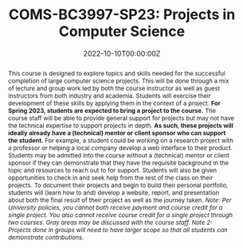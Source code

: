 ---
type: "courses"
title: "COMS-BC3997-SP23: Projects in Computer Science"
position: "Instructor of Record"
semesters: "Spring 2023"
dayTime: "TBD" #M 6:10-8:00pm"
room: "TBD"
credits: "4 Credits"
# Code used for list order
semesterCode: "23.1"
date: "2022-10-10T00:00:00Z"
subtype: "semester" # semester, MOOC, workshop, other

# Course Overiew Abstract.
abstract: "This course is designed to explore topics and skills needed for the successful completion of large computer science projects. This will be done through a mix of lecture and group work led by both the course instructor as well as guest instructors from both industry and academia. Students will exercise their development of these skills by applying them in the context of a project. **For Spring 2023, students are expected to bring a project to the course.** The course staff will be able to provide general support for projects but may not have the technical expertise to support projects in depth. **As such, these projects will ideally already have a (technical) mentor or client sponsor who can support the student.** For example, a student could be working on a research project with a professor or helping a local company develop a web interface to their product. Students may be admitted into the course without a (technical) mentor or client sponsor if they can demonstrate that they have the requisite background in the topic and resources to reach out to for support. Students will also be given opportunities to check in and seek help from the rest of the class on their projects. To document their projects and begin to build their personal portfolio, students will (learn how to and) develop a website, report, and presentation about both the final result of their project as well as the journey taken.
  
  *Note: Per University policies, you cannot both receive payment and course credit for a single project. You also cannot receive course credit for a single project through two courses. Gray areas may be discussed with the course staff.*
  
  *Note 2: Projects done in groups will need to have larger scope so that all students can demonstrate contributions.*"

# Summary. An optional shortened abstract.
summary: "This course is designed to explore topics and skills needed for the successful completion of large computer science projects. This will be done through a mix of lecture and group work led by both the course instructor as well as guest instructors from both industry and academia. Students will exercise their development of these skills by applying them in the context of a project. **For Spring 2023, students are expected to bring a project to the course.** The course staff will be able to provide general support for projects but may not have the technical expertise to support projects in depth. **As such, these projects will ideally already have a (technical) mentor or client sponsor who can support the student.** To document their projects and begin to build their personal portfolio, students will (learn how to and) develop a website, report, and presentation about both the final result of their project as well as the journey taken."

# learning outcomes for the course
learningOutcomes:
- Write up and present the results of an open-ended project
- Learn and practice a series of skills to empower you in your future courses and careers
- Develop a simple website to document an open-ended projects
- Make use of the unix command line and version control software

# grading breakdown
# grading: 
# - 45% Project Website and Standups
# - 25% Final Project Writeup
# - 25% Final Project Presentation
# - 5% Attendance, Collaboration, and Participation

prerequisites:
- COMS W3134 (or equivalent)
- Calculus II or III (or equivalent)

enrollmentNote: Enrollment Capped at 24 Students (Instructor Managed Waiting List See Note Below)

waitingList: This class is capped at 24 students. This semester, I am handling the waitlist as an instructor-controlled waiting list. Students will be admitted based on a combination of seniority, interests in the class, and contributions to a diverse set of viewpoints and experiences in the class. Half of the available slots will be reserved for Barnard students (assuming sufficient demand). To be considered for the class, please join the waiting list **AND** fill out the form at [https://bit.ly/COMS3997-SP23-WL](https://bit.ly/COMS3997-SP23-WL), which asks a few questions about your background and your interests in the class.

officeHours: The most up-to-date schedule of office hours can be found [here](/office_hours). I will also try to respond to requests emailed to [bplancher+courses@barnard.edu](mailto:bplancher+courses@barnard.edu) within 24 hours during the weekdays and within 48 hours over the weekend.


# Roles in the course
roles: []

# Awards
awards: []

tags:
- Hands-on 
- Projects

featured: true
outreach: false
projects: []

links:
# - name: Syllabus
#   url: 'files/TBD.pdf'

# Featured image -- named `featured.jpg/png` in this folder. 
image:
  caption: ''
  focal_point: ''
  preview_only: false

---